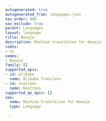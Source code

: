 ```yaml
---
autogenerated: true
autogenerated_from: languages.json
nav_order: 998
nav_exclude: true
parent: Languages
layout: language
title: Navajo
description: Machine translation for Navajo
codes:
- nv
names:
- Navajo
family: []
supported_apis:
- id: alibaba
  name: Alibaba Translate
- id: niutrans
  name: Niutrans
supported_qe_apis: []
seo:
  name: Machine translation for Navajo
  type: Language

---
```


